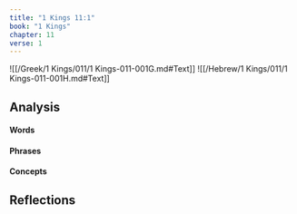 ```yaml
---
title: "1 Kings 11:1"
book: "1 Kings"
chapter: 11
verse: 1
---
```

![[/Greek/1 Kings/011/1 Kings-011-001G.md#Text]]
![[/Hebrew/1 Kings/011/1 Kings-011-001H.md#Text]]

## Analysis

#### Words

#### Phrases

#### Concepts

## Reflections
